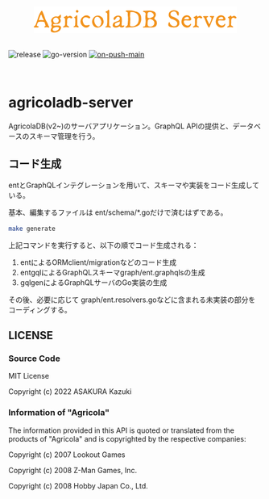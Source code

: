 <div align="center">
    <img alt="AgricolaDB Server" src="docs/img/agricoladb-server-logo.png" />
</div>

<br />

![release](https://img.shields.io/github/v/release/AgricolaDevJP/agricoladb-server)
![go-version](https://img.shields.io/github/go-mod/go-version/AgricolaDevJP/agricoladb-server?filename=go.mod)
[![on-push-main](https://github.com/AgricolaDevJP/agricoladb-server/actions/workflows/on-push-main.yml/badge.svg)](https://github.com/AgricolaDevJP/agricoladb-server/actions/workflows/on-push-main.yml)

<br />

# agricoladb-server

AgricolaDB(v2~)のサーバアプリケーション。GraphQL APIの提供と、データベースのスキーマ管理を行う。

## コード生成

entとGraphQLインテグレーションを用いて、スキーマや実装をコード生成している。

基本、編集するファイルは ent/schema/*.goだけで済むはずである。

```sh
make generate
```

上記コマンドを実行すると、以下の順でコード生成される：

1. entによるORMclient/migrationなどのコード生成
2. entgqlによるGraphQLスキーマgraph/ent.graphqlsの生成
3. gqlgenによるGraphQLサーバのGo実装の生成

その後、必要に応じて graph/ent.resolvers.goなどに含まれる未実装の部分をコーディングする。

## LICENSE

### Source Code

MIT License

Copyright (c) 2022 ASAKURA Kazuki

### Information of "Agricola"

The information provided in this API is quoted or translated from the products of "Agricola" and is copyrighted by the respective companies:

Copyright (c) 2007 Lookout Games

Copyright (c) 2008 Z-Man Games, Inc.

Copyright (c) 2008 Hobby Japan Co., Ltd.
